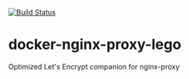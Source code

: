 [![Build Status](https://travis-ci.org/fmauNeko/docker-nginx-proxy-lego.svg?branch=develop)](https://travis-ci.org/fmauNeko/docker-nginx-proxy-lego)
# docker-nginx-proxy-lego
Optimized Let's Encrypt companion for nginx-proxy
